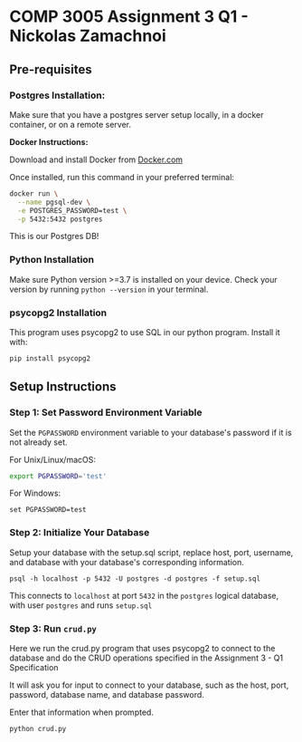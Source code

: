 # COMP 3005 Assignment 3 Q1 - Nickolas Zamachnoi

## Pre-requisites

### Postgres Installation:

Make sure that you have a postgres server setup locally, in a docker container, or on a remote server.

**Docker Instructions:**

Download and install Docker from [Docker.com](https://docker.com)

Once installed, run this command in your preferred terminal:

```bash
docker run \
  --name pgsql-dev \
  -e POSTGRES_PASSWORD=test \
  -p 5432:5432 postgres
```

This is our Postgres DB!

### Python Installation

Make sure Python version >=3.7 is installed on your device. Check your version by running `python --version` in your terminal.

### psycopg2 Installation

This program uses psycopg2 to use SQL in our python program. Install it with:

```bash
pip install psycopg2
```

## Setup Instructions

### Step 1: Set Password Environment Variable

Set the `PGPASSWORD` environment variable to your database's password if it is not already set.

For Unix/Linux/macOS:

```bash
export PGPASSWORD='test'
```

For Windows:

```
set PGPASSWORD=test
```

### Step 2: Initialize Your Database

Setup your database with the setup.sql script, replace host, port, username, and database with your database's corresponding information.

```
psql -h localhost -p 5432 -U postgres -d postgres -f setup.sql
```

This connects to `localhost` at port `5432` in the `postgres` logical database, with user `postgres` and runs `setup.sql`

### Step 3: Run `crud.py`

Here we run the crud.py program that uses psycopg2 to connect to the database and do the CRUD operations specified in the Assignment 3 - Q1 Specification

It will ask you for input to connect to your database, such as the host, port, password, database name, and database password.

Enter that information when prompted.

```bash
python crud.py
```
